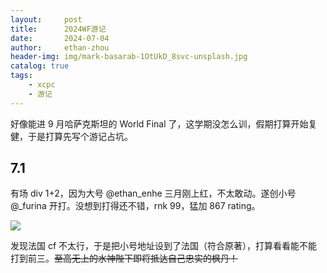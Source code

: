 ```yaml
---
layout:     post
title:      2024WF游记
date:       2024-07-04
author:     ethan-zhou
header-img: img/mark-basarab-1OtUkD_8svc-unsplash.jpg
catalog: true
tags:
    - xcpc
    - 游记
---
```


好像能进 9 月哈萨克斯坦的 World Final 了，这学期没怎么训，假期打算开始复健，于是打算先写个游记占坑。

## 7.1

有场 div 1+2，因为大号 @ethan_enhe 三月刚上红，不太敢动。遂创小号 @_furina 开打。没想到打得还不错，rnk 99，猛加 867 rating。

![](https://pic.imgdb.cn/item/6686506cd9c307b7e942d708.png)

发现法国 cf 不太行，于是把小号地址设到了法国（符合原著），打算看看能不能打到前三。~~至高无上的水神陛下即将抵达自己忠实的枫丹！~~
